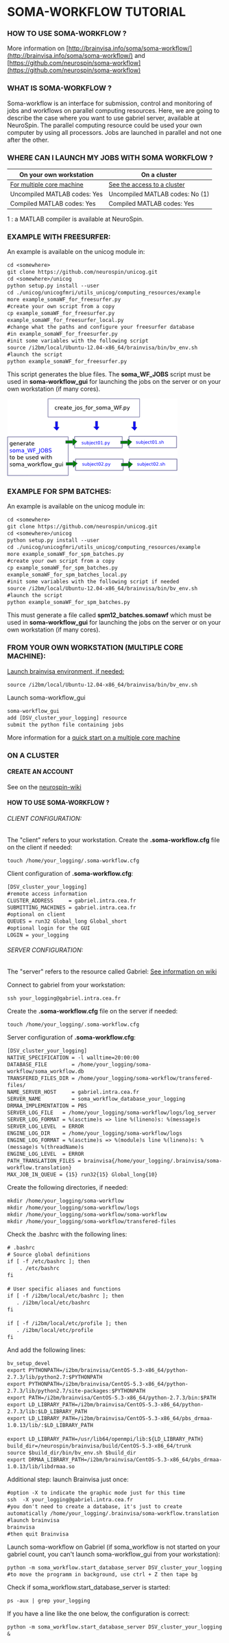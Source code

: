 # SOMA-WORKFLOW TUTORIAL

### HOW TO USE SOMA-WORKFLOW ?
More information on [http://brainvisa.info/soma/soma-workflow/](http://brainvisa.info/soma/soma-workflow/)
and [https://github.com/neurospin/soma-workflow](https://github.com/neurospin/soma-workflow) 

### WHAT IS SOMA-WORKFLOW ?
Soma-workflow is an interface for submission, control and monitoring of jobs and workflows on parallel computing resources.
Here, we are going to describe the case where you want to use gabriel server, available
at NeuroSpin.
The parallel computing resource could be used your own computer by using all processors.
Jobs are launched in parallel and not one after the other.


### WHERE CAN I LAUNCH MY JOBS WITH SOMA WORKFLOW ?

| On your own workstation         | On a cluster     |
| --------------------------------|-----------------|
|[For multiple core machine](#from-your-own-workstation-multiple-core-machine) &nbsp;&nbsp;&nbsp;| [See the access to a cluster](#on-a-cluster)|
|Uncompiled MATLAB codes: Yes     | Uncompiled MATLAB codes: No (1)   |
|Compiled MATLAB codes: Yes       | Compiled MATLAB codes: Yes   |

1 : a MATLAB compiler is available at NeuroSpin.  


### EXAMPLE WITH FREESURFER:
An example is available on the unicog module in:</br>

    cd <somewhere>
    git clone https://github.com/neurospin/unicog.git
    cd <somewhere>/unicog
    python setup.py install --user 
    cd ./unicog/unicogfmri/utils_unicog/computing_resources/example
    more example_somaWF_for_freesurfer.py
    #create your own script from a copy
    cp example_somaWF_for_freesurfer.py example_somaWF_for_freesurfer_local.py
    #change what the paths and configure your freesurfer database 
    #in example_somaWF_for_freesurfer.py
    #init some variables with the following script
    source /i2bm/local/Ubuntu-12.04-x86_64/brainvisa/bin/bv_env.sh
    #launch the script
    python example_somaWF_for_freesurfer.py


This script generates the blue files. The **soma_WF_JOBS** script must 
be used in **soma-workflow_gui** for launching the jobs on the server or
on your own workstation (if many cores).


![](./somaWF_jobs.png "somaWF_jobs.png")


### EXAMPLE FOR SPM BATCHES:
An example is available on the unicog module in:</br>

    cd <somewhere>
    git clone https://github.com/neurospin/unicog.git
    cd <somewhere>/unicog
    python setup.py install --user 
    cd ./unicog/unicogfmri/utils_unicog/computing_resources/example
    more example_somaWF_for_spm_batches.py
    #create your own script from a copy
    cp example_somaWF_for_spm_batches.py example_somaWF_for_spm_batches_local.py
    #init some variables with the following script if needed
    source /i2bm/local/Ubuntu-12.04-x86_64/brainvisa/bin/bv_env.sh
    #launch the script
    python example_somaWF_for_spm_batches.py

This must generate a file called **spm12_batches.somawf** which must be
used in **soma-workflow_gui** for launching the jobs on the server or
on your own workstation (if many cores).


### FROM YOUR OWN WORKSTATION (MULTIPLE CORE MACHINE):
<a href="#PC">Launch brainvisa environment, if needed:</a>

    source /i2bm/local/Ubuntu-12.04-x86_64/brainvisa/bin/bv_env.sh

Launch soma-workflow_gui

    soma-workflow_gui
    add [DSV_cluster_your_logging] resource
    submit the python file containing jobs

More information for a [quick start on a multiple core machine](http://brainvisa.info/soma/soma-workflow/)

### ON A CLUSTER
#### CREATE AN ACCOUNT
See on the [neurospin-wiki](http://www.neurospin-wiki.org/pmwiki/Main/ComputationalResources)

#### HOW TO USE SOMA-WORKFLOW ?

###### CLIENT CONFIGURATION: 
The "client" refers to your workstation. 
Create the **.soma-workflow.cfg** file on the client if needed:

    touch /home/your_logging/.soma-workflow.cfg

Client configuration of **.soma-workflow.cfg**:

    [DSV_cluster_your_logging]
    #remote access information
    CLUSTER_ADDRESS     = gabriel.intra.cea.fr
    SUBMITTING_MACHINES = gabriel.intra.cea.fr
    #optional on client
    QUEUES = run32 Global_long Global_short 
    #optional login for the GUI
    LOGIN = your_logging

<!-- 
Check into your .bashrc file you can launch /i2bm/local/Ubuntu-12.04-x86_64/brainvisa/bin/bv_env.sh, for instance:
    alias brainvisa_pkg="source /i2bm/local/Ubuntu-12.04-x86_64/brainvisa/bin/bv_env.sh"
-->

###### SERVER CONFIGURATION:
The "server" refers to the resource called Gabriel:
[See information on wiki](http://www.neurospin-wiki.org/pmwiki/Main/ComputationalResources)

Connect to gabriel from your workstation:

    ssh your_logging@gabriel.intra.cea.fr

Create the **.soma-workflow.cfg** file on the server if needed:

    touch /home/your_logging/.soma-workflow.cfg

Server configuration of **.soma-workflow.cfg**:

    [DSV_cluster_your_logging]
    NATIVE_SPECIFICATION = -l walltime=20:00:00
    DATABASE_FILE        = /home/your_logging/soma-workflow/soma_workflow.db
    TRANSFERED_FILES_DIR = /home/your_logging/soma-workflow/transfered-files/
    NAME_SERVER_HOST     = gabriel.intra.cea.fr
    SERVER_NAME          = soma_workflow_database_your_logging
    DRMAA_IMPLEMENTATION = PBS
    SERVER_LOG_FILE   = /home/your_logging/soma-workflow/logs/log_server
    SERVER_LOG_FORMAT = %(asctime)s => line %(lineno)s: %(message)s
    SERVER_LOG_LEVEL  = ERROR
    ENGINE_LOG_DIR    = /home/your_logging/soma-workflow/logs
    ENGINE_LOG_FORMAT = %(asctime)s => %(module)s line %(lineno)s: %(message)s %(threadName)s
    ENGINE_LOG_LEVEL  = ERROR
    PATH_TRANSLATION_FILES = brainvisa{/home/your_logging/.brainvisa/soma-workflow.translation}
    MAX_JOB_IN_QUEUE = {15} run32{15} Global_long{10}


Create the following directories, if needed:

    mkdir /home/your_logging/soma-workflow
    mkdir /home/your_logging/soma-workflow/logs
    mkdir /home/your_logging/soma-workflow/soma-workflow
    mkdir /home/your_logging/soma-workflow/transfered-files


Check the .bashrc with the following lines:

    # .bashrc
    # Source global definitions
    if [ -f /etc/bashrc ]; then
        . /etc/bashrc
    fi

    # User specific aliases and functions
    if [ -f /i2bm/local/etc/bashrc ]; then
       . /i2bm/local/etc/bashrc
    fi

    if [ -f /i2bm/local/etc/profile ]; then
       . /i2bm/local/etc/profile
    fi 

And add the following lines:

    bv_setup_devel
    export PYTHONPATH=/i2bm/brainvisa/CentOS-5.3-x86_64/python-2.7.3/lib/python2.7:$PYTHONPATH
    export PYTHONPATH=/i2bm/brainvisa/CentOS-5.3-x86_64/python-2.7.3/lib/python2.7/site-packages:$PYTHONPATH
    export PATH=/i2bm/brainvisa/CentOS-5.3-x86_64/python-2.7.3/bin:$PATH
    export LD_LIBRARY_PATH=/i2bm/brainvisa/CentOS-5.3-x86_64/python-2.7.3/lib:$LD_LIBRARY_PATH
    export LD_LIBRARY_PATH=/i2bm/brainvisa/CentOS-5.3-x86_64/pbs_drmaa-1.0.13/lib/:$LD_LIBRARY_PATH

    export LD_LIBRARY_PATH=/usr/lib64/openmpi/lib:${LD_LIBRARY_PATH}
    build_dir=/neurospin/brainvisa/build/CentOS-5.3-x86_64/trunk
    source $build_dir/bin/bv_env.sh $build_dir
    export DRMAA_LIBRARY_PATH=/i2bm/brainvisa/CentOS-5.3-x86_64/pbs_drmaa-1.0.13/lib/libdrmaa.so

Additional step: launch Brainvisa just once:

    #option -X to indicate the graphic mode just for this time    
    ssh  -X your_logging@gabriel.intra.cea.fr
    #you don't need to create a database, it's just to create automatically /home/your_logging/.brainvisa/soma-workflow.translation
    #launch brainvisa
    brainvisa
    #then quit Brainvisa


Launch soma-workflow on Gabriel (if soma_workflow is not started on your gabriel count, 
you can't launch soma-workflow_gui from your workstation):

    python -m soma_workflow.start_database_server DSV_cluster_your_logging
    #to move the programm in background, use ctrl + Z then tape bg

Check if soma_workflow.start_database_server is started:

    ps -aux | grep your_logging

If you have a line like the one below, the configuration is correct:

    python -m soma_workflow.start_database_server DSV_cluster_your_logging &
